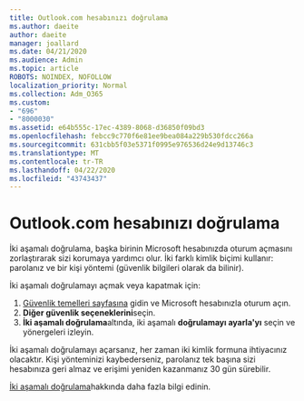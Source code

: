```yaml
---
title: Outlook.com hesabınızı doğrulama
ms.author: daeite
author: daeite
manager: joallard
ms.date: 04/21/2020
ms.audience: Admin
ms.topic: article
ROBOTS: NOINDEX, NOFOLLOW
localization_priority: Normal
ms.collection: Adm_O365
ms.custom:
- "696"
- "8000030"
ms.assetid: e64b555c-17ec-4389-8068-d36850f09bd3
ms.openlocfilehash: febcc9c770f6e81ee9bea084a229b530fdcc266a
ms.sourcegitcommit: 631cbb5f03e5371f0995e976536d24e9d13746c3
ms.translationtype: MT
ms.contentlocale: tr-TR
ms.lasthandoff: 04/22/2020
ms.locfileid: "43743437"
---
```

# <a name="how-to-verify-your-outlookcom-account"></a>Outlook.com hesabınızı doğrulama

İki aşamalı doğrulama, başka birinin Microsoft hesabınızda oturum açmasını zorlaştırarak sizi korumaya yardımcı olur. İki farklı kimlik biçimi kullanır: parolanız ve bir kişi yöntemi (güvenlik bilgileri olarak da bilinir).
  
İki aşamalı doğrulamayı açmak veya kapatmak için:
  
1. [Güvenlik temelleri sayfasına](https://go.microsoft.com/fwlink/?linkid=842325) gidin ve Microsoft hesabınızla oturum açın.
2. **Diğer güvenlik seçeneklerini**seçin.
3. **İki aşamalı doğrulama**altında, iki aşamalı **doğrulamayı ayarla'yı** seçin ve yönergeleri izleyin.

İki aşamalı doğrulamayı açarsanız, her zaman iki kimlik formuna ihtiyacınız olacaktır. Kişi yönteminizi kaybederseniz, parolanız tek başına sizi hesabınıza geri almaz ve erişimi yeniden kazanmanız 30 gün sürebilir.
  
[İki aşamalı doğrulama](https://go.microsoft.com/fwlink/?linkid=872270)hakkında daha fazla bilgi edinin.
  